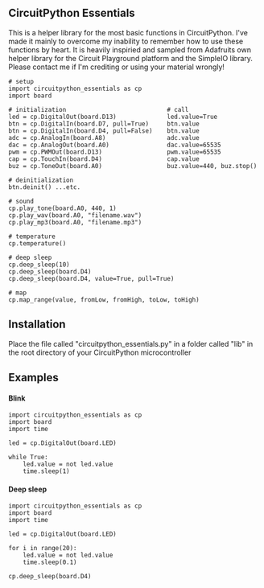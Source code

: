 ## CircuitPython Essentials 

This is a helper library for the most basic functions in CircuitPython. I've made it mainly to overcome my inability to remember how to use these functions by heart. It is heavily inspiried and sampled from Adafruits own helper library for the Circuit Playground platform and the SimpleIO library. Please contact me if I'm crediting or using your material wrongly!

```
# setup
import circuitpython_essentials as cp
import board

# initialization                            # call
led = cp.DigitalOut(board.D13)              led.value=True
btn = cp.DigitalIn(board.D7, pull=True)     btn.value
btn = cp.DigitalIn(board.D4, pull=False)    btn.value
adc = cp.AnalogIn(board.A8)                 adc.value
dac = cp.AnalogOut(board.A0)                dac.value=65535
pwm = cp.PWMOut(board.D13)                  pwm.value=65535
cap = cp.TouchIn(board.D4)                  cap.value
buz = cp.ToneOut(board.A0)                  buz.value=440, buz.stop()

# deinitialization
btn.deinit() ...etc.

# sound
cp.play_tone(board.A0, 440, 1)         
cp.play_wav(board.A0, "filename.wav")   
cp.play_mp3(board.A0, "filename.mp3")             

# temperature
cp.temperature()

# deep sleep
cp.deep_sleep(10)
cp.deep_sleep(board.D4)
cp.deep_sleep(board.D4, value=True, pull=True)

# map
cp.map_range(value, fromLow, fromHigh, toLow, toHigh)
```

## Installation
Place the file called "circuitpython_essentials.py" in a folder called "lib" in the root directory of your CircuitPython microcontroller

## Examples

#### Blink
```
import circuitpython_essentials as cp
import board
import time

led = cp.DigitalOut(board.LED)

while True:
    led.value = not led.value
    time.sleep(1)
 ```

#### Deep sleep
```
import circuitpython_essentials as cp
import board
import time

led = cp.DigitalOut(board.LED)

for i in range(20):
    led.value = not led.value
    time.sleep(0.1)
    
cp.deep_sleep(board.D4)     
```
